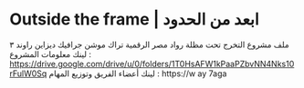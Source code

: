 # Outside the frame | ابعد من الحدود
ملف مشروع التخرج تحت مظلة رواد مصر الرقمية تراك موشن جرافيك ديزاين راوند ٣
لينك معلومات المشروع : https://drive.google.com/drive/u/0/folders/1T0HsAFW1kPaaPZbvNN4Nks10rFulW0Sq
لينك أعضاء الفريق وتوزيع المهام : https://w ay 7aga
